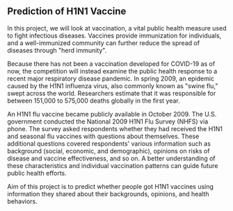 
## Prediction of H1N1 Vaccine <br>
In this project, we will look at vaccination, a vital public health measure used to fight infectious diseases. Vaccines provide immunization for individuals, and a well-immunized community can further reduce the spread of diseases through "herd immunity".<br>

Because there has not been a vaccination developed for COVID-19 as of now, the competition will instead examine the public health response to a recent major respiratory disease pandemic. In spring 2009, an epidemic caused by the H1N1 influenza virus, also commonly known as "swine flu," swept across the world. Researchers estimate that it was responsible for between 151,000 to 575,000 deaths globally in the first year.<br>

An H1N1 flu vaccine became publicly available in October 2009. The U.S. government conducted the National 2009 H1N1 Flu Survey (NHFS) via phone. The survey asked respondents whether they had received the H1N1 and seasonal flu vaccines with questions about themselves. These additional questions covered respondents' various information such as background (social, economic, and demographic), opinions on risks of disease and vaccine effectiveness, and so on. A better understanding of these characteristics and individual vaccination patterns can guide future public health efforts.<br>

Aim of this project is to predict whether people got H1N1 vaccines using information they shared about their backgrounds, opinions, and health behaviors.
